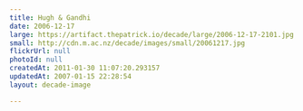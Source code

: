 ```yaml
---
title: Hugh & Gandhi
date: 2006-12-17
large: https://artifact.thepatrick.io/decade/large/2006-12-17-2101.jpg
small: http://cdn.m.ac.nz/decade/images/small/20061217.jpg
flickrUrl: null
photoId: null
createdAt: 2011-01-30 11:07:20.293157
updatedAt: 2007-01-15 22:28:54
layout: decade-image

---
```



